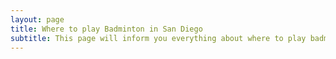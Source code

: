 ```yaml
---
layout: page
title: Where to play Badminton in San Diego
subtitle: This page will inform you everything about where to play badminton in San Diego
---
```


